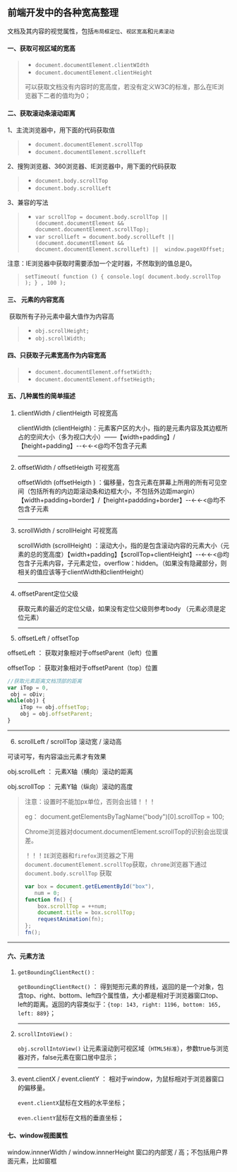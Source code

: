 ## 前端开发中的各种宽高整理

文档及其内容的视觉属性，包括`布局框定位`、`视区宽高`和`元素滚动`

#### 一、获取可视区域的宽高

> - `document.documentElement.clientWIdth`
> - `document.documentElement.clientHeight`
>
> 可以获取文档没有内容时的宽高度，若没有定义W3C的标准，那么在IE浏览器下二者的值均为0；

#### 二、获取滚动条滚动距离

1、主流浏览器中，用下面的代码获取值

> - `document.documentElement.scrollTop`
> - `document.documentElement.scrollLeft`

2、搜狗浏览器、360浏览器、IE浏览器中，用下面的代码获取

> - `document.body.scrollTop`
> - `document.body.scrollLeft`

3、兼容的写法

> - `var scrollTop = document.body.scrollTop || (document.documentElement && document.documentElement.scrollTop);`
> - `var scrollLeft = document.body.scrollLeft || (document.documentElement && document.documentElement.scrollLeft) ||  window.pageXOffset;`

注意：IE浏览器中获取时需要添加一个定时器，不然取到的值总是0。

> `setTimeout( function () { console.log( document.body.scrollTop ); } , 100 );`

####   三、  元素的内容宽高

​	获取所有子孙元素中最大值作为内容高

> - `obj.scrollHeight;`
> - `obj.scrollWidth;`

#### 四、只获取子元素宽高作为内容宽高

> - `document.documentElement.offsetWidth;`
> - `document.documentElement.offsetHeigth;`



#### 五、几种属性的简单描述

1. clientWidth / clientHeigth 可视宽高

   clientWidth (clientHeigth)：元素客户区的大小，指的是元素内容及其边框所占的空间大小（多为视口大小）——【width+padding】/【height+padding】--<-<-<@均不包含子元素

   ------

2. offsetWidth / offsetHeigth 可视宽高

   offsetWidth (offsetHeigth ) ：偏移量，包含元素在屏幕上所用的所有可见空间（包括所有的内边距滚动条和边框大小，不包括外边距margin）【width+padding+border】/【height+paddding+border】--<-<-<@均不包含子元素

   ------

3. scrollWidth / scrollHeight 可视宽高

   scrollWidth (scrollHeight) ：滚动大小，指的是包含滚动内容的元素大小（元素的总的宽高度）【width+padding】【scrollTop+clientHeight】--<-<-<@均包含子元素内容，子元素定位，overflow：hidden。（如果没有隐藏部分，则相关的值应该等于clientWidth和clientHeight）

   ------

4. offsetParent定位父级

   获取元素的最近的定位父级，如果没有定位父级则参考body （元素必须是定位元素）

   ------

5.  offsetLeft / offsetTop

   offsetLeft ： 获取对象相对于offsetParent（left）位置

   offsetTop ： 获取对象相对于offsetParent（top）位置

   ```javascript
   //获取元素距离文档顶部的距离
   var iTop = 0,
   	obj = oDiv;
   while(obj) {
       iTop += obj.offsetTop;
       obj = obj.offsetParent;
   }
   ```

   ------

6.  scrollLeft / scrollTop 滚动宽 / 滚动高

   可读可写，有内容溢出元素才有效果

   obj.scrollLeft ： 元素X轴（横向）滚动的距离

   obj.scrollTop ： 元素Y轴（纵向）滚动的高度

   > 注意：设置时不能加px单位，否则会出错！！！
   >
   > eg： document.getElementsByTagName("body")[0].scrollTop = 100;
   >
   > Chrome浏览器对document.documentElement.scrollTop的识别会出现误差。
   >
   > ！！！`IE`浏览器和`firefox`浏览器之下用`document.documentElement.scrollTop`获取，`chrome`浏览器下通过`document.body.scrollTop` 获取
   >
   > ```javascript
   > var box = document.getELementById("box"),
   > 	num = 0;
   > function fn() {
   >     box.scrollTop = ++num;
   >     document.title = box.scrollTop;
   >     requestAnimation(fn);
   > };
   > fn();
   > ```
   >
   >

   ------

   #### 六、元素方法

   1. `getBoundingClientRect()` :

      `getBoundingClientRect()` ： 得到矩形元素的界线，返回的是一个对象，包含top、right、bottom、left四个属性值，大小都是相对于浏览器窗口top、left的距离。返回的内容类似于：`{top: 143, right: 1196, bottom: 165, left: 889}`；

      ------

   2. `scrollIntoView()` :

      `obj.scrollIntoView()` 让元素滚动到可视区域（`HTML5标准`），参数true与浏览器对齐，false元素在窗口居中显示；

      ------

   3. event.clientX / event.clientY ： 相对于window，为鼠标相对于浏览器窗口的偏移量。

       `event.clientX`鼠标在文档的水平坐标；

      `even.clientY`鼠标在文档的垂直坐标；

   #### 七、window视图属性

   window.innnerWidth / window.innnerHeight 窗口的内部宽 / 高；不包括用户界面元素，比如窗框



